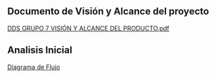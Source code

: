 ## Documento de Visión y Alcance del proyecto
[DDS GRUPO 7 VISIÓN Y ALCANCE DEL PRODUCTO.pdf](https://github.com/user-attachments/files/19805795/DDS.GRUPO.7.VISION.Y.ALCANCE.DEL.PRODUCTO.pdf)

## Analisis Inicial
[Diagrama de Flujo](./01%20-%20Analisis%20Inicial/diagrama_de_flujo_v1_0.png)

